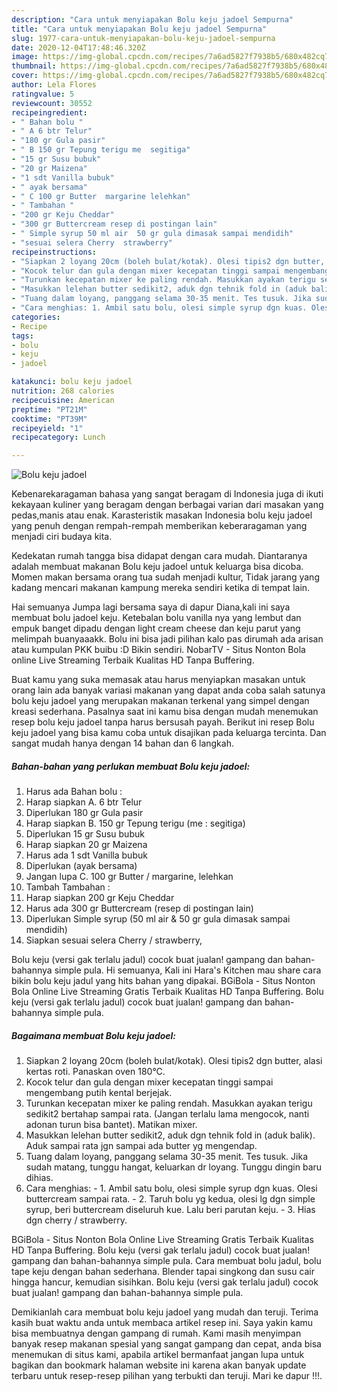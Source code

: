 ```yaml
---
description: "Cara untuk menyiapakan Bolu keju jadoel Sempurna"
title: "Cara untuk menyiapakan Bolu keju jadoel Sempurna"
slug: 1977-cara-untuk-menyiapakan-bolu-keju-jadoel-sempurna
date: 2020-12-04T17:48:46.320Z
image: https://img-global.cpcdn.com/recipes/7a6ad5827f7938b5/680x482cq70/bolu-keju-jadoel-foto-resep-utama.jpg
thumbnail: https://img-global.cpcdn.com/recipes/7a6ad5827f7938b5/680x482cq70/bolu-keju-jadoel-foto-resep-utama.jpg
cover: https://img-global.cpcdn.com/recipes/7a6ad5827f7938b5/680x482cq70/bolu-keju-jadoel-foto-resep-utama.jpg
author: Lela Flores
ratingvalue: 5
reviewcount: 30552
recipeingredient:
- " Bahan bolu "
- " A 6 btr Telur"
- "180 gr Gula pasir"
- " B 150 gr Tepung terigu me  segitiga"
- "15 gr Susu bubuk"
- "20 gr Maizena"
- "1 sdt Vanilla bubuk"
- " ayak bersama"
- " C 100 gr Butter  margarine lelehkan"
- " Tambahan "
- "200 gr Keju Cheddar"
- "300 gr Buttercream resep di postingan lain"
- " Simple syrup 50 ml air  50 gr gula dimasak sampai mendidih"
- "sesuai selera Cherry  strawberry"
recipeinstructions:
- "Siapkan 2 loyang 20cm (boleh bulat/kotak). Olesi tipis2 dgn butter, alasi kertas roti. Panaskan oven 180°C."
- "Kocok telur dan gula dengan mixer kecepatan tinggi sampai mengembang putih kental berjejak."
- "Turunkan kecepatan mixer ke paling rendah. Masukkan ayakan terigu sedikit2 bertahap sampai rata. (Jangan terlalu lama mengocok, nanti adonan turun bisa bantet). Matikan mixer."
- "Masukkan lelehan butter sedikit2, aduk dgn tehnik fold in (aduk balik). Aduk sampai rata jgn sampai ada butter yg mengendap."
- "Tuang dalam loyang, panggang selama 30-35 menit. Tes tusuk. Jika sudah matang, tunggu hangat, keluarkan dr loyang. Tunggu dingin baru dihias."
- "Cara menghias: 1. Ambil satu bolu, olesi simple syrup dgn kuas. Olesi buttercream sampai rata. 2. Taruh bolu yg kedua, olesi lg dgn simple syrup, beri buttercream diseluruh kue. Lalu beri parutan keju. 3. Hias dgn cherry / strawberry."
categories:
- Recipe
tags:
- bolu
- keju
- jadoel

katakunci: bolu keju jadoel 
nutrition: 268 calories
recipecuisine: American
preptime: "PT21M"
cooktime: "PT39M"
recipeyield: "1"
recipecategory: Lunch

---
```



![Bolu keju jadoel](https://img-global.cpcdn.com/recipes/7a6ad5827f7938b5/680x482cq70/bolu-keju-jadoel-foto-resep-utama.jpg)

Kebenarekaragaman bahasa yang sangat beragam di Indonesia juga di ikuti kekayaan kuliner yang beragam dengan berbagai varian dari masakan yang pedas,manis atau enak. Karasteristik masakan Indonesia bolu keju jadoel yang penuh dengan rempah-rempah memberikan keberaragaman yang menjadi ciri budaya kita.


Kedekatan rumah tangga bisa didapat dengan cara mudah. Diantaranya adalah membuat makanan Bolu keju jadoel untuk keluarga bisa dicoba. Momen makan bersama orang tua sudah menjadi kultur, Tidak jarang yang kadang mencari makanan kampung mereka sendiri ketika di tempat lain.

Hai semuanya Jumpa lagi bersama saya di dapur Diana,kali ini saya membuat bolu jadoel keju. Ketebalan bolu vanilla nya yang lembut dan empuk banget dipadu dengan light cream cheese dan keju parut yang melimpah buanyaaakk. Bolu ini bisa jadi pilihan kalo pas dirumah ada arisan atau kumpulan PKK buibu :D Bikin sendiri. NobarTV - Situs Nonton Bola online Live Streaming Terbaik Kualitas HD Tanpa Buffering.

Buat kamu yang suka memasak atau harus menyiapkan masakan untuk orang lain ada banyak variasi makanan yang dapat anda coba salah satunya bolu keju jadoel yang merupakan makanan terkenal yang simpel dengan kreasi sederhana. Pasalnya saat ini kamu bisa dengan mudah menemukan resep bolu keju jadoel tanpa harus bersusah payah.
Berikut ini resep Bolu keju jadoel yang bisa kamu coba untuk disajikan pada keluarga tercinta. Dan sangat mudah hanya dengan 14 bahan dan 6 langkah.


<!--inarticleads1-->

##### Bahan-bahan yang perlukan membuat Bolu keju jadoel:

1. Harus ada  Bahan bolu :
1. Harap siapkan  A. 6 btr Telur
1. Diperlukan 180 gr Gula pasir
1. Harap siapkan  B. 150 gr Tepung terigu (me : segitiga)
1. Diperlukan 15 gr Susu bubuk
1. Harap siapkan 20 gr Maizena
1. Harus ada 1 sdt Vanilla bubuk
1. Diperlukan  (ayak bersama)
1. Jangan lupa  C. 100 gr Butter / margarine, lelehkan
1. Tambah  Tambahan :
1. Harap siapkan 200 gr Keju Cheddar
1. Harus ada 300 gr Buttercream (resep di postingan lain)
1. Diperlukan  Simple syrup (50 ml air &amp; 50 gr gula dimasak sampai mendidih)
1. Siapkan sesuai selera Cherry / strawberry,


Bolu keju (versi gak terlalu jadul) cocok buat jualan! gampang dan bahan-bahannya simple pula. Hi semuanya, Kali ini Hara&#39;s Kitchen mau share cara bikin bolu keju jadul yang hits bahan yang dipakai. BGiBola - Situs Nonton Bola Online Live Streaming Gratis Terbaik Kualitas HD Tanpa Buffering. Bolu keju (versi gak terlalu jadul) cocok buat jualan! gampang dan bahan-bahannya simple pula. 

<!--inarticleads2-->

##### Bagaimana membuat  Bolu keju jadoel:

1. Siapkan 2 loyang 20cm (boleh bulat/kotak). Olesi tipis2 dgn butter, alasi kertas roti. Panaskan oven 180°C.
1. Kocok telur dan gula dengan mixer kecepatan tinggi sampai mengembang putih kental berjejak.
1. Turunkan kecepatan mixer ke paling rendah. Masukkan ayakan terigu sedikit2 bertahap sampai rata. (Jangan terlalu lama mengocok, nanti adonan turun bisa bantet). Matikan mixer.
1. Masukkan lelehan butter sedikit2, aduk dgn tehnik fold in (aduk balik). Aduk sampai rata jgn sampai ada butter yg mengendap.
1. Tuang dalam loyang, panggang selama 30-35 menit. Tes tusuk. Jika sudah matang, tunggu hangat, keluarkan dr loyang. Tunggu dingin baru dihias.
1. Cara menghias: - 1. Ambil satu bolu, olesi simple syrup dgn kuas. Olesi buttercream sampai rata. - 2. Taruh bolu yg kedua, olesi lg dgn simple syrup, beri buttercream diseluruh kue. Lalu beri parutan keju. - 3. Hias dgn cherry / strawberry.


BGiBola - Situs Nonton Bola Online Live Streaming Gratis Terbaik Kualitas HD Tanpa Buffering. Bolu keju (versi gak terlalu jadul) cocok buat jualan! gampang dan bahan-bahannya simple pula. Cara membuat bolu jadul, bolu tape keju dengan bahan sederhana. Blender tapai singkong dan susu cair hingga hancur, kemudian sisihkan. Bolu keju (versi gak terlalu jadul) cocok buat jualan! gampang dan bahan-bahannya simple pula. 

Demikianlah cara membuat bolu keju jadoel yang mudah dan teruji. Terima kasih buat waktu anda untuk membaca artikel resep ini. Saya yakin kamu bisa membuatnya dengan gampang di rumah. Kami masih menyimpan banyak resep makanan spesial yang sangat gampang dan cepat, anda bisa menemukan di situs kami, apabila artikel bermanfaat jangan lupa untuk bagikan dan bookmark halaman website ini karena akan banyak update terbaru untuk resep-resep pilihan yang terbukti dan teruji. Mari ke dapur !!!. 
